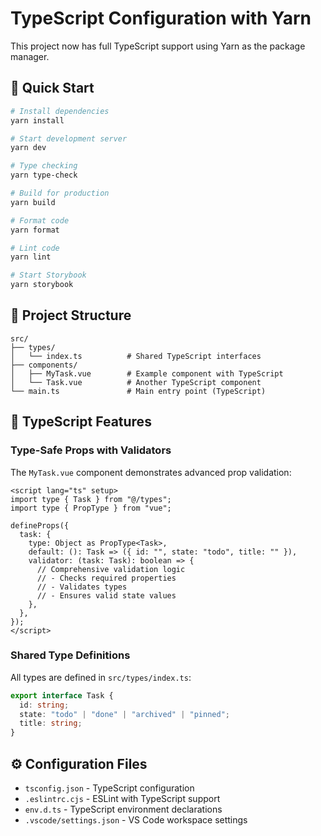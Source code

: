 # TypeScript Configuration with Yarn

This project now has full TypeScript support using Yarn as the package manager.

## 🚀 Quick Start

```bash
# Install dependencies
yarn install

# Start development server
yarn dev

# Type checking
yarn type-check

# Build for production
yarn build

# Format code
yarn format

# Lint code
yarn lint

# Start Storybook
yarn storybook
```

## 📁 Project Structure

```
src/
├── types/
│   └── index.ts          # Shared TypeScript interfaces
├── components/
│   ├── MyTask.vue        # Example component with TypeScript
│   └── Task.vue          # Another TypeScript component
└── main.ts               # Main entry point (TypeScript)
```

## 🔧 TypeScript Features

### Type-Safe Props with Validators

The `MyTask.vue` component demonstrates advanced prop validation:

```vue
<script lang="ts" setup>
import type { Task } from "@/types";
import type { PropType } from "vue";

defineProps({
  task: {
    type: Object as PropType<Task>,
    default: (): Task => ({ id: "", state: "todo", title: "" }),
    validator: (task: Task): boolean => {
      // Comprehensive validation logic
      // - Checks required properties
      // - Validates types
      // - Ensures valid state values
    },
  },
});
</script>
```

### Shared Type Definitions

All types are defined in `src/types/index.ts`:

```typescript
export interface Task {
  id: string;
  state: "todo" | "done" | "archived" | "pinned";
  title: string;
}
```

## ⚙️ Configuration Files

- `tsconfig.json` - TypeScript configuration
- `.eslintrc.cjs` - ESLint with TypeScript support
- `env.d.ts` - TypeScript environment declarations
- `.vscode/settings.json` - VS Code workspace settings
